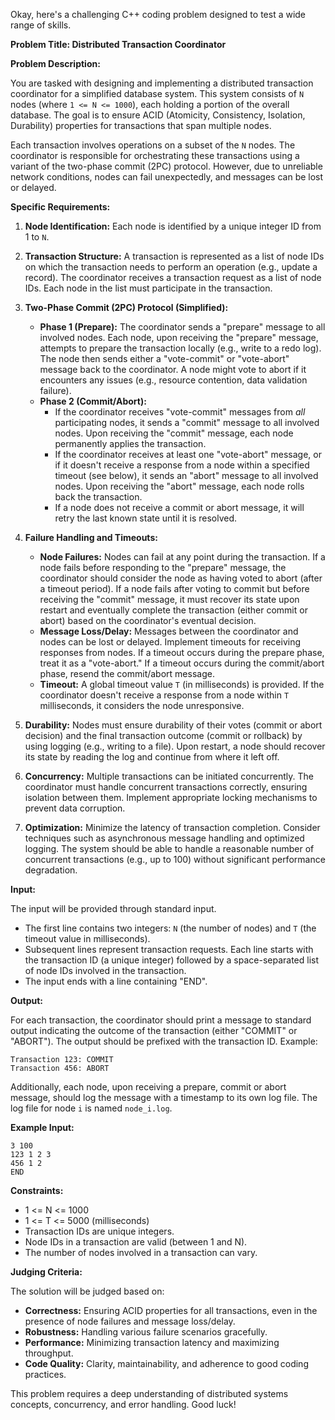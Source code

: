 Okay, here's a challenging C++ coding problem designed to test a wide range of skills.

**Problem Title: Distributed Transaction Coordinator**

**Problem Description:**

You are tasked with designing and implementing a distributed transaction coordinator for a simplified database system. This system consists of `N` nodes (where `1 <= N <= 1000`), each holding a portion of the overall database.  The goal is to ensure ACID (Atomicity, Consistency, Isolation, Durability) properties for transactions that span multiple nodes.

Each transaction involves operations on a subset of the `N` nodes.  The coordinator is responsible for orchestrating these transactions using a variant of the two-phase commit (2PC) protocol.  However, due to unreliable network conditions, nodes can fail unexpectedly, and messages can be lost or delayed.

**Specific Requirements:**

1.  **Node Identification:** Each node is identified by a unique integer ID from 1 to `N`.

2.  **Transaction Structure:** A transaction is represented as a list of node IDs on which the transaction needs to perform an operation (e.g., update a record). The coordinator receives a transaction request as a list of node IDs.  Each node in the list must participate in the transaction.

3.  **Two-Phase Commit (2PC) Protocol (Simplified):**
    *   **Phase 1 (Prepare):** The coordinator sends a "prepare" message to all involved nodes. Each node, upon receiving the "prepare" message, attempts to prepare the transaction locally (e.g., write to a redo log).  The node then sends either a "vote-commit" or "vote-abort" message back to the coordinator. A node might vote to abort if it encounters any issues (e.g., resource contention, data validation failure).
    *   **Phase 2 (Commit/Abort):**
        *   If the coordinator receives "vote-commit" messages from *all* participating nodes, it sends a "commit" message to all involved nodes. Upon receiving the "commit" message, each node permanently applies the transaction.
        *   If the coordinator receives at least one "vote-abort" message, or if it doesn't receive a response from a node within a specified timeout (see below), it sends an "abort" message to all involved nodes. Upon receiving the "abort" message, each node rolls back the transaction.
        *   If a node does not receive a commit or abort message, it will retry the last known state until it is resolved.

4.  **Failure Handling and Timeouts:**
    *   **Node Failures:** Nodes can fail at any point during the transaction. If a node fails before responding to the "prepare" message, the coordinator should consider the node as having voted to abort (after a timeout period). If a node fails after voting to commit but before receiving the "commit" message, it must recover its state upon restart and eventually complete the transaction (either commit or abort) based on the coordinator's eventual decision.
    *   **Message Loss/Delay:** Messages between the coordinator and nodes can be lost or delayed. Implement timeouts for receiving responses from nodes. If a timeout occurs during the prepare phase, treat it as a "vote-abort." If a timeout occurs during the commit/abort phase, resend the commit/abort message.
    *   **Timeout:** A global timeout value `T` (in milliseconds) is provided.  If the coordinator doesn't receive a response from a node within `T` milliseconds, it considers the node unresponsive.

5.  **Durability:**  Nodes must ensure durability of their votes (commit or abort decision) and the final transaction outcome (commit or rollback) by using logging (e.g., writing to a file). Upon restart, a node should recover its state by reading the log and continue from where it left off.

6.  **Concurrency:** Multiple transactions can be initiated concurrently.  The coordinator must handle concurrent transactions correctly, ensuring isolation between them. Implement appropriate locking mechanisms to prevent data corruption.

7.  **Optimization:**  Minimize the latency of transaction completion.  Consider techniques such as asynchronous message handling and optimized logging.  The system should be able to handle a reasonable number of concurrent transactions (e.g., up to 100) without significant performance degradation.

**Input:**

The input will be provided through standard input.

*   The first line contains two integers: `N` (the number of nodes) and `T` (the timeout value in milliseconds).
*   Subsequent lines represent transaction requests. Each line starts with the transaction ID (a unique integer) followed by a space-separated list of node IDs involved in the transaction.
*   The input ends with a line containing "END".

**Output:**

For each transaction, the coordinator should print a message to standard output indicating the outcome of the transaction (either "COMMIT" or "ABORT"). The output should be prefixed with the transaction ID.  Example:

```
Transaction 123: COMMIT
Transaction 456: ABORT
```

Additionally, each node, upon receiving a prepare, commit or abort message, should log the message with a timestamp to its own log file. The log file for node `i` is named `node_i.log`.

**Example Input:**

```
3 100
123 1 2 3
456 1 2
END
```

**Constraints:**

*   1 <= N <= 1000
*   1 <= T <= 5000 (milliseconds)
*   Transaction IDs are unique integers.
*   Node IDs in a transaction are valid (between 1 and N).
*   The number of nodes involved in a transaction can vary.

**Judging Criteria:**

The solution will be judged based on:

*   **Correctness:**  Ensuring ACID properties for all transactions, even in the presence of node failures and message loss/delay.
*   **Robustness:**  Handling various failure scenarios gracefully.
*   **Performance:**  Minimizing transaction latency and maximizing throughput.
*   **Code Quality:**  Clarity, maintainability, and adherence to good coding practices.

This problem requires a deep understanding of distributed systems concepts, concurrency, and error handling. Good luck!
